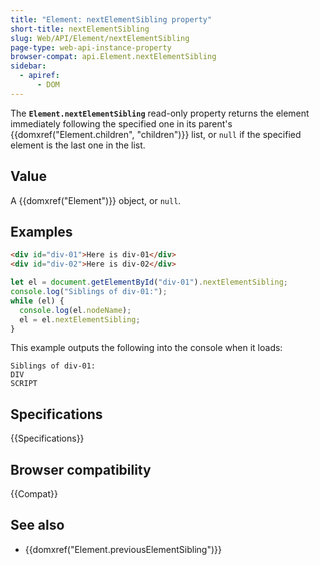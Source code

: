 ```yaml
---
title: "Element: nextElementSibling property"
short-title: nextElementSibling
slug: Web/API/Element/nextElementSibling
page-type: web-api-instance-property
browser-compat: api.Element.nextElementSibling
sidebar:
  - apiref:
      - DOM
---
```


The **`Element.nextElementSibling`** read-only
property returns the element immediately following the specified one in its parent's
{{domxref("Element.children", "children")}} list, or `null` if the specified element is the last one in the list.

## Value

A {{domxref("Element")}} object, or `null`.

## Examples

```html
<div id="div-01">Here is div-01</div>
<div id="div-02">Here is div-02</div>
```

```js
let el = document.getElementById("div-01").nextElementSibling;
console.log("Siblings of div-01:");
while (el) {
  console.log(el.nodeName);
  el = el.nextElementSibling;
}
```

This example outputs the following into the console when it loads:

```plain
Siblings of div-01:
DIV
SCRIPT
```

## Specifications

{{Specifications}}

## Browser compatibility

{{Compat}}

## See also

- {{domxref("Element.previousElementSibling")}}
